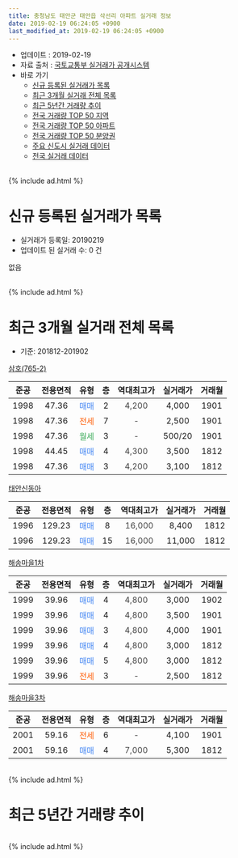 ```yaml
---
title: 충청남도 태안군 태안읍 삭선리 아파트 실거래 정보
date: 2019-02-19 06:24:05 +0900
last_modified_at: 2019-02-19 06:24:05 +0900
---
```


* 업데이트 : 2019-02-19
* 자료 출처 : [국토교통부 실거래가 공개시스템](http://rt.molit.go.kr)
* 바로 가기
    * [신규 등록된 실거래가 목록](#신규-등록된-실거래가-목록)
    * [최근 3개월 실거래 전체 목록](#최근-3개월-실거래-전체-목록)
    * [최근 5년간 거래량 추이](#최근-5년간-거래량-추이)
    * [전국 거래량 TOP 50 지역](https://inasie.github.io/apt-trade-info/최근-3개월-전국에서-가장-거래가-많이-발생한-지역)
    * [전국 거래량 TOP 50 아파트](https://inasie.github.io/apt-trade-info/최근-3개월-전국에서-가장-거래가-많이-발생한-아파트)
    * [전국 거래량 TOP 50 분양권](https://inasie.github.io/apt-trade-info/최근-3개월-전국에서-가장-거래가-많이-발생한-분양권)
    * [주요 신도시 실거래 데이터](https://inasie.github.io/apt-trade-info/주요-신도시)
    * [전국 실거래 데이터](https://inasie.github.io/apt-trade-info/전국)
<br>
{% include ad.html %}
<br>

# 신규 등록된 실거래가 목록
* 실거래가 등록일: 20190219
* 업데이트 된 실거래 수: 0 건

없음

<br>
{% include ad.html %}
<br>

# 최근 3개월 실거래 전체 목록
* 기준: 201812-201902


[삼호(765-2)](https://search.naver.com/search.naver?query=%EC%B6%A9%EC%B2%AD%EB%82%A8%EB%8F%84+%ED%83%9C%EC%95%88%EA%B5%B0+%ED%83%9C%EC%95%88%EC%9D%8D+%EC%82%AD%EC%84%A0%EB%A6%AC+%EC%82%BC%ED%98%B8%28765-2%29)

|준공|전용면적|유형|층|역대최고가|실거래가|거래월|
|:---:|:---:|:---:|:---:|:---:|:---:|:---:|
|1998|47.36|<span style="color:#4285f3">매매</span>|2|<span style="color:#444444">4,200</span>|4,000|1901|
|1998|47.36|<span style="color:#ff5a00">전세</span>|7|<span style="color:#444444">-</span>|2,500|1901|
|1998|47.36|<span style="color:#34a853">월세</span>|3|<span style="color:#444444">-</span>|500/20|1901|
|1998|44.45|<span style="color:#4285f3">매매</span>|4|<span style="color:#444444">4,300</span>|3,500|1812|
|1998|47.36|<span style="color:#4285f3">매매</span>|3|<span style="color:#444444">4,200</span>|3,100|1812|

[태안신동아](https://search.naver.com/search.naver?query=%EC%B6%A9%EC%B2%AD%EB%82%A8%EB%8F%84+%ED%83%9C%EC%95%88%EA%B5%B0+%ED%83%9C%EC%95%88%EC%9D%8D+%EC%82%AD%EC%84%A0%EB%A6%AC+%ED%83%9C%EC%95%88%EC%8B%A0%EB%8F%99%EC%95%84)

|준공|전용면적|유형|층|역대최고가|실거래가|거래월|
|:---:|:---:|:---:|:---:|:---:|:---:|:---:|
|1996|129.23|<span style="color:#4285f3">매매</span>|8|<span style="color:#444444">16,000</span>|8,400|1812|
|1996|129.23|<span style="color:#4285f3">매매</span>|15|<span style="color:#444444">16,000</span>|11,000|1812|

[해송마을1차](https://search.naver.com/search.naver?query=%EC%B6%A9%EC%B2%AD%EB%82%A8%EB%8F%84+%ED%83%9C%EC%95%88%EA%B5%B0+%ED%83%9C%EC%95%88%EC%9D%8D+%EC%82%AD%EC%84%A0%EB%A6%AC+%ED%95%B4%EC%86%A1%EB%A7%88%EC%9D%841%EC%B0%A8)

|준공|전용면적|유형|층|역대최고가|실거래가|거래월|
|:---:|:---:|:---:|:---:|:---:|:---:|:---:|
|1999|39.96|<span style="color:#4285f3">매매</span>|4|<span style="color:#444444">4,800</span>|3,000|1902|
|1999|39.96|<span style="color:#4285f3">매매</span>|4|<span style="color:#444444">4,800</span>|3,500|1901|
|1999|39.96|<span style="color:#4285f3">매매</span>|3|<span style="color:#444444">4,800</span>|4,000|1901|
|1999|39.96|<span style="color:#4285f3">매매</span>|4|<span style="color:#444444">4,800</span>|3,000|1812|
|1999|39.96|<span style="color:#4285f3">매매</span>|5|<span style="color:#444444">4,800</span>|3,000|1812|
|1999|39.96|<span style="color:#ff5a00">전세</span>|3|<span style="color:#444444">-</span>|2,500|1812|

[해송마을3차](https://search.naver.com/search.naver?query=%EC%B6%A9%EC%B2%AD%EB%82%A8%EB%8F%84+%ED%83%9C%EC%95%88%EA%B5%B0+%ED%83%9C%EC%95%88%EC%9D%8D+%EC%82%AD%EC%84%A0%EB%A6%AC+%ED%95%B4%EC%86%A1%EB%A7%88%EC%9D%843%EC%B0%A8)

|준공|전용면적|유형|층|역대최고가|실거래가|거래월|
|:---:|:---:|:---:|:---:|:---:|:---:|:---:|
|2001|59.16|<span style="color:#ff5a00">전세</span>|6|<span style="color:#444444">-</span>|4,100|1901|
|2001|59.16|<span style="color:#4285f3">매매</span>|4|<span style="color:#444444">7,000</span>|5,300|1812|


<br>
{% include ad.html %}
<br>

# 최근 5년간 거래량 추이


<div style="width:100%;">
    <canvas id="deal_progress" height="200"></canvas>
</div>

<script>
new Chart(document.getElementById("deal_progress"), {
    type: 'line',
    data: {
        labels: ['201402','201403','201404','201405','201406','201407','201408','201409','201410','201411','201412','201501','201502','201503','201504','201505','201506','201507','201508','201509','201510','201511','201512','201601','201602','201603','201604','201605','201606','201607','201608','201609','201610','201611','201612','201701','201702','201703','201704','201705','201706','201707','201708','201709','201710','201711','201712','201801','201802','201803','201804','201805','201806','201807','201808','201809','201810','201811','201812','201901','201902'],
        datasets: [{
            label: '매매',
            pointRadius: 1,
            data: [24, 31, 19, 15, 18, 9, 13, 13, 19, 8, 10, 9, 12, 15, 11, 11, 10, 17, 6, 4, 11, 5, 6, 6, 7, 7, 10, 11, 3, 4, 1, 12, 10, 10, 3, 5, 7, 7, 3, 9, 9, 5, 9, 4, 7, 8, 8, 8, 5, 7, 7, 6, 1, 4, 4, 8, 7, 3, 7, 3, 1],
            borderColor: "rgba(255, 201, 14, 1)",
            backgroundColor: "rgba(255, 201, 14, 0.5)",
            fill: false,
            lineTension: 0
        },{
            label: '전월세',
            pointRadius: 1,
            data: [2, 8, 8, 9, 4, 4, 0, 1, 7, 7, 2, 2, 4, 4, 3, 3, 4, 4, 1, 7, 4, 3, 5, 5, 6, 9, 5, 6, 4, 1, 5, 2, 5, 0, 4, 5, 9, 4, 1, 2, 7, 2, 7, 5, 5, 3, 2, 1, 4, 4, 2, 1, 3, 7, 5, 1, 3, 3, 1, 3, 0],
            borderColor: "rgba(0, 141, 185, 1)",
            backgroundColor: "rgba(0, 141, 185, 0.5)",
            fill: false,
            lineTension: 0
        }
        ]
    },
    options: {
        responsive: true,
        title: {
            display: false
        },
        tooltips: {
            mode: 'index',
            intersect: false
        },
        hover: {
            mode: 'nearest',
            intersect: true
        },
        scales: {
            xAxes: [{
                display: true,
                scaleLabel: {
                    display: true,
                    labelString: '년/월'
                }
            }],
            yAxes: [{
                display: true,
                ticks: {
                    suggestedMin: 0,
                },
                scaleLabel: {
                    display: true,
                    labelString: '실거래 수'
                }
            }]
        }
    }
});

</script>


<br>
{% include ad.html %}
<br>

